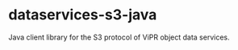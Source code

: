 dataservices-s3-java
====================

Java client library for the S3 protocol of ViPR object data services. 
